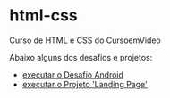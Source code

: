 # html-css
 Curso de HTML e CSS do CursoemVideo

 Abaixo alguns dos desafios e projetos:
 <ul>
    <li><a href="https://castrolucas05.github.io/html-css/desafios/d010/desafio-android.html">executar o Desafio Android<a>
    <li><a href="https://castrolucas05.github.io/html-css/projetos/landing-page/index.html">executar o Projeto 'Landing Page'<a>
    

 
 
